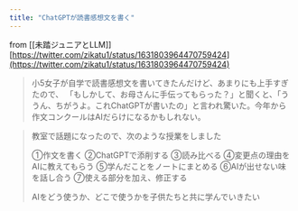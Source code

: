 ```yaml
---
title: "ChatGPTが読書感想文を書く"
---
```


from [[未踏ジュニアとLLM]]
[https://twitter.com/zikatu1/status/1631803964470759424](https://twitter.com/zikatu1/status/1631803964470759424)
> 小5女子が自学で読書感想文を書いてきたんだけど、あまりにも上手すぎたので、
>  「もしかして、お母さんに手伝ってもらった？」と聞くと、「ううん、ちがうよ。これChatGPTが書いたの」と言われ驚いた。今年から作文コンクールはAIだらけになるかもしれない。

>  教室で話題になったので、次のような授業をしました
>
>  ①作文を書く
>  ②ChatGPTで添削する
>  ③読み比べる
>  ④変更点の理由をAIに教えてもらう
>  ⑤学んだことをノートにまとめる
>  ⑥AIが出せない味を話し合う
>  ⑦使える部分を加え、修正する
>
>  AIをどう使うか、どこで使うかを子供たちと共に学んでいきたい

